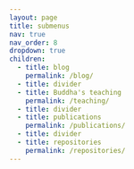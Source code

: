 ```yaml
---
layout: page
title: submenus
nav: true
nav_order: 8
dropdown: true
children:
  - title: blog
    permalink: /blog/
  - title: divider
  - title: Buddha's teaching
    permalink: /teaching/
  - title: divider
  - title: publications
    permalink: /publications/
  - title: divider
  - title: repositories
    permalink: /repositories/
---
```

